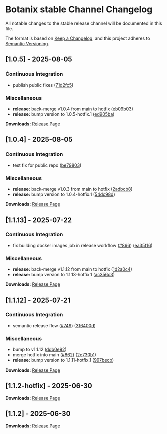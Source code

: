 # Botanix stable Channel Changelog

All notable changes to the stable release channel will be documented in this file.

The format is based on [Keep a Changelog](https://keepachangelog.com/en/1.0.0/),
and this project adheres to [Semantic Versioning](https://semver.org/spec/v2.0.0.html).

## [1.0.5] - 2025-08-05


### Continuous Integration

* publish public fixes ([71d2fc5](https://github.com/botanix-labs/macbeth-release/commit/71d2fc536d0093ab1dd2910e9c550187fe2686df))

### Miscellaneous

* **release:** back-merge v1.0.4 from main to hotfix ([eb09b03](https://github.com/botanix-labs/macbeth-release/commit/eb09b03e9ea67bcaf27ca5d7401f711e8b9e6daa))
* **release:** bump version to 1.0.5-hotfix.1 ([ed905ba](https://github.com/botanix-labs/macbeth-release/commit/ed905ba88e78713de9fdae123a01ed779b405e49))


**Downloads:** [Release Page](../../releases/1.0.5/)


## [1.0.4] - 2025-08-05


### Continuous Integration

* test fix for public repo ([be79803](https://github.com/botanix-labs/macbeth-release/commit/be79803c748874dc26739e82e3b85126e25ac055))

### Miscellaneous

* **release:** back-merge v1.0.3 from main to hotfix ([2adbcb8](https://github.com/botanix-labs/macbeth-release/commit/2adbcb834a03513f02c210aca9ad3c4242e732c1))
* **release:** bump version to 1.0.4-hotfix.1 ([54dc98d](https://github.com/botanix-labs/macbeth-release/commit/54dc98d2406c630042beaa16bc0759e8113c6d99))


**Downloads:** [Release Page](../../releases/1.0.4/)


## [1.1.13] - 2025-07-22


### Continuous Integration

* fix building docker images job in release workflow ([#866](https://github.com/botanix-labs/Macbeth/issues/866)) ([ea35f16](https://github.com/botanix-labs/Macbeth/commit/ea35f165c8aab93b7b0b5aedb9a6e29ff57ca69b))

### Miscellaneous

* **release:** back-merge v1.1.12 from main to hotfix ([1d2a0c4](https://github.com/botanix-labs/Macbeth/commit/1d2a0c4eb77e2e66efa8b2a041594dc9a0aea538))
* **release:** bump version to 1.1.13-hotfix.1 ([ac356c3](https://github.com/botanix-labs/Macbeth/commit/ac356c33f0476a12e8b7d37cf13c44e017de0be2))


**Downloads:** [Release Page](../../releases/1.1.13/)


## [1.1.12] - 2025-07-21


### Continuous Integration

* semantic release flow ([#749](https://github.com/botanix-labs/Macbeth/issues/749)) ([316400d](https://github.com/botanix-labs/Macbeth/commit/316400d2b8375234c598788f05b96ac620b8c135))

### Miscellaneous

* bump to v1.1.12 ([ddb0e92](https://github.com/botanix-labs/Macbeth/commit/ddb0e9228326d9d0e8842a5ed6ab5d6719bc3fba))
* merge hotfix into main ([#862](https://github.com/botanix-labs/Macbeth/issues/862)) ([2e730b1](https://github.com/botanix-labs/Macbeth/commit/2e730b166a2d18bcf8b9441f7a4d1dbb03656709))
* **release:** bump version to 1.1.11-hotfix.1 ([997becb](https://github.com/botanix-labs/Macbeth/commit/997becb3dc820d01d435ece4a426de15023af8b5))


**Downloads:** [Release Page](../../releases/1.1.12/)


## [1.1.2-hotfix] - 2025-06-30



**Downloads:** [Release Page](../../releases/1.1.2-hotfix/)


## [1.1.2] - 2025-06-30



**Downloads:** [Release Page](../../releases/1.1.2/)


